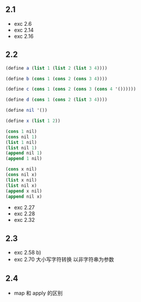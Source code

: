 ## 2.1

- exc 2.6
- exc 2.14
- exc 2.16

## 2.2
```scheme
(define a (list 1 (list 2 (list 3 4))))

(define b (cons 1 (cons 2 (cons 3 4))))

(define c (cons 1 (cons 2 (cons 3 (cons 4 '())))))

(define d (cons 1 (cons 2 (list 3 4))))
```


```scheme
(define nil '())

(define x (list 1 2))

(cons 1 nil)
(cons nil 1)
(list 1 nil)
(list nil 1)
(append nil 1)
(append 1 nil)

(cons x nil)
(cons nil x)
(list x nil)
(list nil x)
(append x nil)
(append nil x)
```


- exc 2.27
- exc 2.28
- exc 2.32

## 2.3
- exc 2.58  b)
- exc 2.70 大小写字符转换 以非字符串为参数

## 2.4
- map 和 apply 的区别